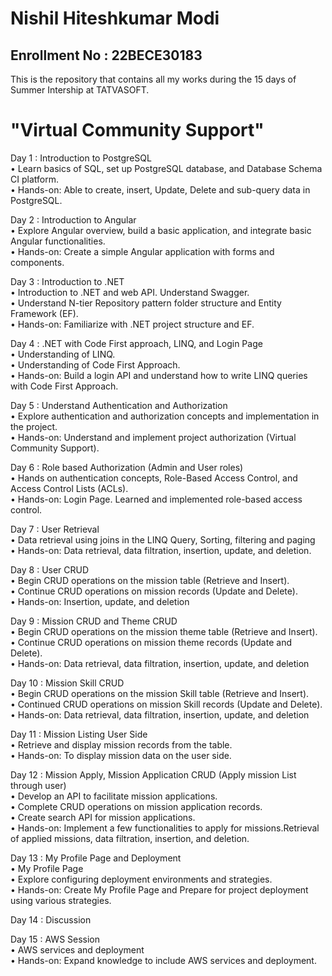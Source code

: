 <h1> Nishil Hiteshkumar Modi </h1>
<h2> Enrollment No : 22BECE30183 </h2>

This is the repository that contains all my works during the 15 days of Summer Intership at TATVASOFT.


<h1>"Virtual Community Support"</h1>


Day 1 : Introduction to PostgreSQL<br>
    • Learn basics of SQL, set up PostgreSQL database, and Database Schema CI platform.<br>
    • Hands-on: Able to create, insert, Update, Delete and sub-query data in PostgreSQL.
    
Day 2 : Introduction to Angular<br>
    • Explore Angular overview, build a basic application, and integrate basic Angular functionalities.<br>
    • Hands-on: Create a simple Angular application with forms and components.
    
Day 3 : Introduction to .NET<br>
    • Introduction to .NET and web API. Understand Swagger.<br>
    • Understand N-tier Repository pattern folder structure and Entity Framework (EF).<br>
    • Hands-on: Familiarize with .NET project structure and EF.
    
Day 4 : .NET with Code First approach, LINQ, and Login Page<br>
    • Understanding of LINQ.<br>
    • Understanding of Code First Approach.<br>
    • Hands-on: Build a login API and understand how to write LINQ queries with Code First Approach.
    
Day 5 : Understand Authentication and Authorization<br>
    • Explore authentication and authorization concepts and implementation in the project.<br>
    • Hands-on: Understand and implement project authorization (Virtual Community Support).
    
Day 6 : Role based Authorization (Admin and User roles)<br>
    • Hands on authentication concepts, Role-Based Access Control, and Access Control Lists (ACLs).<br>
    • Hands-on: Login Page. Learned and implemented role-based access control.
    
Day 7 : User Retrieval<br>
    • Data retrieval using joins in the LINQ Query, Sorting, filtering and paging<br>
    • Hands-on: Data retrieval, data filtration, insertion, update, and deletion.

Day 8 : User CRUD<br>
    • Begin CRUD operations on the mission table (Retrieve and Insert).<br>
    • Continue CRUD operations on mission records (Update and Delete).<br>
    • Hands-on: Insertion, update, and deletion

Day 9 : Mission CRUD and Theme CRUD<br>
    • Begin CRUD operations on the mission theme table (Retrieve and Insert).<br>
    • Continue CRUD operations on mission theme records (Update and Delete).<br>
    • Hands-on: Data retrieval, data filtration, insertion, update, and deletion

Day 10 : Mission Skill CRUD<br>
    • Begin CRUD operations on the mission Skill table (Retrieve and Insert).<br>
    • Continued CRUD operations on mission Skill records (Update and Delete).<br>
    • Hands-on: Data retrieval, data filtration, insertion, update, and deletion

Day 11 : Mission Listing User Side <br>
    • Retrieve and display mission records from the table.<br>
    • Hands-on: To display mission data on the user side.
    
Day 12 : Mission Apply, Mission Application CRUD (Apply mission List through user) <br>
    • Develop an API to facilitate mission applications.<br>
    • Complete CRUD operations on mission application records.<br>
    • Create search API for mission applications.<br>
    • Hands-on: Implement a few functionalities to apply for missions.Retrieval of applied missions, data filtration, insertion, and deletion.

Day 13 : My Profile Page and Deployment<br>
    • My Profile Page<br>
    • Explore configuring deployment environments and strategies.<br>
    • Hands-on: Create My Profile Page and Prepare for project deployment using various strategies.

Day 14 : Discussion

Day 15 : AWS Session<br>
    • AWS services and deployment<br>
    • Hands-on: Expand knowledge to include AWS services and deployment.
